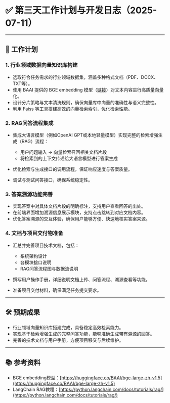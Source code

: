 # ✅ 第三天工作计划与开发日志（2025-07-11）

---

## 📅 工作计划

### 1. 行业领域数据向量知识库构建

* 选取符合任务需求的行业领域数据集，涵盖多种格式文档（PDF、DOCX、TXT等）。
* 使用 BAAI 提供的 BGE embedding 模型（[链接](https://huggingface.co/BAAI/bge-large-zh-v1.5)）对文本内容进行高质量向量化。
* 设计分片策略与文本清洗规则，确保向量库中向量的准确性与语义完整性。
* 利用 Faiss 等工具搭建高效的向量检索索引，优化检索性能。

### 2. RAG问答流程集成

* 集成大语言模型（例如OpenAI GPT或本地轻量模型）实现完整的检索增强生成（RAG）流程：

  * 用户问题输入 → 向量检索召回相关文档片段
  * 将检索到的上下文传递给大语言模型进行答案生成
* 优化检索与生成接口的调用流程，保证响应速度与答案质量。
* 调试与测试问答接口，确保系统稳定性。

### 3. 答案溯源功能完善

* 实现答案中对具体文档片段的明确标注，支持用户查看回答的出处。
* 在前端界面增加溯源信息展示模块，支持点击跳转到对应文档内容。
* 优化答案溯源的交互体验，确保用户能够方便、快速地核实答案来源。

### 4. 文档与项目交付物准备

* 汇总并完善项目技术文档，包括：

  * 系统架构设计
  * 各模块接口说明
  * RAG问答流程图与数据流说明
* 撰写用户操作手册，详细说明文档上传、问答流程、溯源查看等功能。
* 准备项目交付材料，确保满足任务提交要求。

---

## 🛠️ 预期成果

* 行业领域向量知识库搭建完成，具备稳定高效检索能力。
* 实现基于检索增强生成的完整问答功能，能够准确生成带有溯源的回答。
* 完善的技术文档与用户手册，方便项目移交与后续维护。

---

## 📚 参考资料

* BGE embedding模型：[https://huggingface.co/BAAI/bge-large-zh-v1.5](https://huggingface.co/BAAI/bge-large-zh-v1.5)
* LangChain RAG教程：[https://python.langchain.com/docs/tutorials/rag/](https://python.langchain.com/docs/tutorials/rag/)


